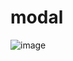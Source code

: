 # modal
![image](https://user-images.githubusercontent.com/66808317/150699037-489ef312-5103-4ce2-ab0a-60e0a9ad6493.png)
